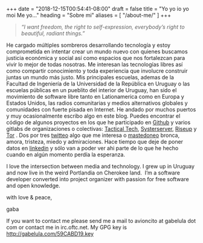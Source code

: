 +++
date = "2018-12-15T00:54:41-08:00"
draft = false
title = "Yo yo io yo moi Me yo..."
heading = "Sobre mi"
aliases = [
    "/about-me/"
]
+++


> _&#8220;I want freedom, the right to self-expression, everybody&#8217;s right to beautiful, radiant things.&#8221;_

He cargado múltiples sombreros desarrollando tecnología y estoy comprometida en intentar crear un mundo nuevo con quienes buscamos justicia económica y social así como espacios que nos fortalezcan para vivir lo mejor de todas nosotras. Me interesan las tecnologías libres así como compartir conocimiento y toda experiencia que involucre construir juntas un mundo más justo. Mis principales escuelas, ademas de la Facultad de Ingeniería de la Universidad de la República en Uruguay o las escuelas públicas en un pueblito del interior de Uruguay, han sido el movimiento de software libre tanto en Lationamerica como en Europa y Estados Unidos, las radios comunitarias y medios alternativos globales y comunidades con fuerte pisada en Internet. He andado por muchos puertos y muy ocasionalmente escribo algo en este blog. Puedes encontrar el código de algunos proyectos en los que he participado en [Github][1] y varios gitlabs de organizaciones o colectivas: [Tactical Tech][2], [Systerserver][3], [Riseup][4] y [Tor][5] . Dos por tres [twitteo][6] algo que me interesa o [mastedoneo][7] bronca, amora, tristeza, miedo y admiraciones. Hace tiempo que deje de poner datos en [linkedin][8] y sólo van a poder ver ahi parte de lo que he hecho cuando en algún momento perdía la esperanza.

I love the intersection between media and technology. I grew up in Uruguay and now live in the weird Portlandia on Cherokee land.  I&#8217;m a software developer converted into project organizer with passion for free software and open knowledge. 

with love & peace,

gaba

If you want to contact me please send me a mail to avioncito at gabelula dot com or contact me in irc.oftc.net. My GPG key is http://gabelula.com/59CABD19.key

 [1]: https://github.com/gabelula
 [2]: https://git.tacticaltech.org
 [3]: https://git.systerserver.net
 [4]: https://0axacab.org
 [5]: https://gitweb.torproject.org
 [6]: https://twitter.com/gaba
 [7]: http://systertown.net/@gaba
 [8]: http://www.linkedin.com/in/gabelula
